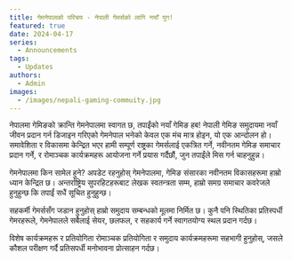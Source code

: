 ```yaml
---
title: गेमनेपालको परिचय - नेपाली गेमर्सको लागि नयाँ युग!
featured: true
date: 2024-04-17
series:
  - Announcements
tags:
  - Updates
authors:
  - Admin
images:
  - /images/nepali-gaming-commuity.jpg
---
```



नेपालमा गेमिङको क्रान्ति गेमनेपालमा स्वागत छ, तपाईंको नयाँ गेमिङ हब! नेपाली गेमिङ समुदायमा नयाँ जीवन प्रदान गर्न डिजाइन गरिएको गेमनेपाल भनेको केवल एक मंच मात्र होइन, यो एक आन्दोलन हो। समावेशिता र विकासमा केन्द्रित भएर हामी सम्पूर्ण राष्ट्रका गेमर्सलाई एकत्रित गर्ने, नवीनतम गेमिङ समाचार प्रदान गर्ने, र रोमाञ्चक कार्यक्रमहरू आयोजना गर्ने प्रयास गर्दैछौं, जुन तपाईंले मिस गर्न चाहनुहुन्न।

गेमनेपालमा किन सामेल हुने? अपडेट रहनुहोस् गेमनेपालमा, गेमिङ संसारका नवीनतम विकासहरूमा हाम्रो ध्यान केन्द्रित छ। अन्तर्राष्ट्रिय सुपरहिटहरूबाट लेखक स्वतन्त्रता सम्म, हाम्रो समग्र समाचार कवरेजले हुनुहुन्छ कि तपाईं सधैं सूचित हुनुहुन्छ।

सहकर्मी गेमर्ससँग जडान हुनुहोस् हाम्रो समुदाय सम्बन्धको मूलमा निर्मित छ। कुनै पनि स्थितिका प्रतिस्पर्धी गेमरहरूले, गेमनेपालले सबैलाई सेयर, छलफल, र सहकार्य गर्ने स्वागतयोग्य स्थल प्रदान गर्दछ।

विशेष कार्यक्रमहरू र प्रतियोगिता रोमाञ्चक प्रतियोगिता र समुदाय कार्यक्रमहरूमा सहभागी हुनुहोस्, जसले कौशल परीक्षण गर्दै प्रतिसपर्धी मनोभावना प्रोत्साहन गर्दछ।
